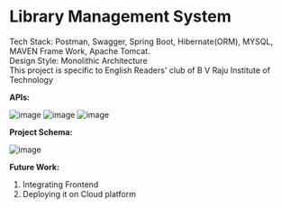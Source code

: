 # Library Management System
Tech Stack: Postman, Swagger, Spring Boot, Hibernate(ORM), MYSQL, MAVEN Frame Work, Apache Tomcat.                                                                                                                     
Design Style: Monolithic Architecture                                                                                                                                                                                  
This project is specific to English Readers' club of B V Raju Institute of Technology

**APIs:**

![image](https://github.com/Shiva16-04/library-management-system/assets/100616140/9aa49465-810a-4993-9f13-c8b6707c2fb4)
![image](https://github.com/Shiva16-04/library-management-system/assets/100616140/91c1a8cc-da85-4e28-9e57-1c2ec2297163)
![image](https://github.com/Shiva16-04/library-management-system/assets/100616140/b01e27f6-fb14-4a29-93d4-5ce9da087c15)

**Project Schema:**

![image](https://github.com/Shiva16-04/library-management-system/assets/100616140/2062ef8b-0936-409e-8d44-07435347087f)

**Future Work:**
1. Integrating Frontend
2. Deploying it on Cloud platform
